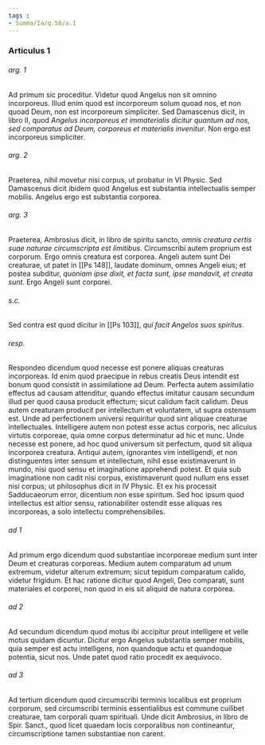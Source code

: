 ```yaml
---
tags : 
- Summa/Ia/q.50/a.1
---
```


### Articulus 1

###### arg. 1
Ad primum sic proceditur. Videtur quod Angelus non sit omnino incorporeus. Illud enim quod est incorporeum solum quoad nos, et non quoad Deum, non est incorporeum simpliciter. Sed Damascenus dicit, in libro II, quod *Angelus incorporeus et immaterialis dicitur quantum ad nos, sed comparatus ad Deum, corporeus et materialis invenitur*. Non ergo est incorporeus simpliciter.

###### arg. 2
Praeterea, nihil movetur nisi corpus, ut probatur in VI Physic. Sed Damascenus dicit ibidem quod Angelus est substantia intellectualis semper mobilis. Angelus ergo est substantia corporea.

###### arg. 3
Praeterea, Ambrosius dicit, in libro de spiritu sancto, *omnis creatura certis suae naturae circumscripta est limitibus*. Circumscribi autem proprium est corporum. Ergo omnis creatura est corporea. Angeli autem sunt Dei creaturae, ut patet in [[Ps 148]], laudate dominum, omnes Angeli eius; et postea subditur, *quoniam ipse dixit, et facta sunt, ipse mandavit, et creata sunt*. Ergo Angeli sunt corporei.

###### s.c.
Sed contra est quod dicitur in [[Ps 103]], *qui facit Angelos suos spiritus*.

###### resp.
Respondeo dicendum quod necesse est ponere aliquas creaturas incorporeas. Id enim quod praecipue in rebus creatis Deus intendit est bonum quod consistit in assimilatione ad Deum. Perfecta autem assimilatio effectus ad causam attenditur, quando effectus imitatur causam secundum illud per quod causa producit effectum; sicut calidum facit calidum. Deus autem creaturam producit per intellectum et voluntatem, ut supra ostensum est. Unde ad perfectionem universi requiritur quod sint aliquae creaturae intellectuales. Intelligere autem non potest esse actus corporis, nec alicuius virtutis corporeae, quia omne corpus determinatur ad hic et nunc. Unde necesse est ponere, ad hoc quod universum sit perfectum, quod sit aliqua incorporea creatura. Antiqui autem, ignorantes vim intelligendi, et non distinguentes inter sensum et intellectum, nihil esse existimaverunt in mundo, nisi quod sensu et imaginatione apprehendi potest. Et quia sub imaginatione non cadit nisi corpus, existimaverunt quod nullum ens esset nisi corpus; ut philosophus dicit in IV Physic. Et ex his processit Sadducaeorum error, dicentium non esse spiritum. Sed hoc ipsum quod intellectus est altior sensu, rationabiliter ostendit esse aliquas res incorporeas, a solo intellectu comprehensibiles.

###### ad 1
Ad primum ergo dicendum quod substantiae incorporeae medium sunt inter Deum et creaturas corporeas. Medium autem comparatum ad unum extremum, videtur alterum extremum; sicut tepidum comparatum calido, videtur frigidum. Et hac ratione dicitur quod Angeli, Deo comparati, sunt materiales et corporei, non quod in eis sit aliquid de natura corporea.

###### ad 2
Ad secundum dicendum quod motus ibi accipitur prout intelligere et velle motus quidam dicuntur. Dicitur ergo Angelus substantia semper mobilis, quia semper est actu intelligens, non quandoque actu et quandoque potentia, sicut nos. Unde patet quod ratio procedit ex aequivoco.

###### ad 3
Ad tertium dicendum quod circumscribi terminis localibus est proprium corporum, sed circumscribi terminis essentialibus est commune cuilibet creaturae, tam corporali quam spirituali. Unde dicit Ambrosius, in libro de Spir. Sanct., quod licet quaedam locis corporalibus non contineantur, circumscriptione tamen substantiae non carent.

